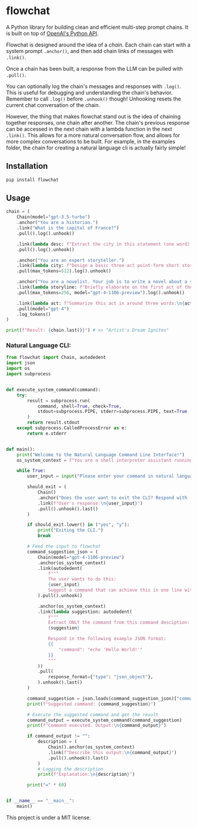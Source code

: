 # flowchat

A Python library for building clean and efficient multi-step prompt chains. It is built on top of [OpenAI's Python API](https://github.com/openai/openai-python).

Flowchat is designed around the idea of a *chain*. Each chain can start with a system prompt `.anchor()`, and then add chain links of messages with `.link()`. 

Once a chain has been built, a response from the LLM can be pulled with `.pull()`.

You can optionally log the chain's messages and responses with `.log()`. This is useful for debugging and understanding the chain's behavior. Remember to call `.log()` before `.unhook()` though! Unhooking resets the current chat conversation of the chain.

However, the thing that makes flowchat stand out is the idea of chaining together responses, one chain after another. The chain's previous response can be accessed in the next chain with a lambda function in the next `.link()`. This allows for a more natural conversation flow, and allows for more complex conversations to be built. For example, in the examples folder, the chain for creating a natural language cli is actually fairly simple!

## Installation
```bash
pip install flowchat
```

## Usage
```py
chain = (
    Chain(model="gpt-3.5-turbo")
    .anchor("You are a historian.")
    .link("What is the capital of France?")
    .pull().log().unhook()

    .link(lambda desc: f"Extract the city in this statement (one word):\n{desc}")
    .pull().log().unhook()

    .anchor("You are an expert storyteller.")
    .link(lambda city: f"Design a basic three-act point-form short story about {city}.")
    .pull(max_tokens=512).log().unhook()

    .anchor("You are a novelist. Your job is to write a novel about a story that you have heard.")
    .link(lambda storyline: f"Briefly elaborate on the first act of the storyline: {storyline}")
    .pull(max_tokens=256, model="gpt-4-1106-preview").log().unhook()

    .link(lambda act: f"Summarize this act in around three words:\n{act}")
    .pull(model="gpt-4")
    .log_tokens()
)

print(f"Result: {chain.last()}") # >> "Artist's Dream Ignites"

```

### Natural Language CLI:
```py
from flowchat import Chain, autodedent
import json
import os
import subprocess


def execute_system_command(command):
    try:
        result = subprocess.run(
            command, shell=True, check=True,
            stdout=subprocess.PIPE, stderr=subprocess.PIPE, text=True
        )
        return result.stdout
    except subprocess.CalledProcessError as e:
        return e.stderr


def main():
    print("Welcome to the Natural Language Command Line Interface!")
    os_system_context = f"You are a shell interpreter assistant running on {os.name} operating system."

    while True:
        user_input = input("Please enter your command in natural language: ")

        should_exit = (
            Chain()
            .anchor("Does the user want to exit the CLI? Respond with 'YES' or 'NO'.")
            .link(f"User's response:\n{user_input}")
            .pull().unhook().last()
        )

        if should_exit.lower() in ("yes", "y"):
            print("Exiting the CLI.")
            break

        # Feed the input to flowchat
        command_suggestion_json = (
            Chain(model="gpt-4-1106-preview")
            .anchor(os_system_context)
            .link(autodedent(
                f"""
                The user wants to do this: 
                {user_input}
                Suggest a command that can achieve this in one line without user input or interaction.""")
            ).pull().unhook()

            .anchor(os_system_context)
            .link(lambda suggestion: autodedent(
                f"""
                Extract ONLY the command from this command desciption:
                {suggestion}

                Respond in the following example JSON format:
                {{
                    "command": "echo 'Hello World!'" 
                }}
                """
            ))
            .pull(
                response_format={"type": "json_object"},
            ).unhook().last()
        )

        command_suggestion = json.loads(command_suggestion_json)["command"]
        print(f"Suggested command: {command_suggestion}")

        # Execute the suggested command and get the result
        command_output = execute_system_command(command_suggestion)
        print(f"Command executed. Output:\n{command_output}")

        if command_output != "":
            description = (
                Chain().anchor(os_system_context)
                .link(f"Describe this output:\n{command_output}")
                .pull().unhook().last()
            )
            # Logging the description
            print(f"Explanation:\n{description}")

        print("=" * 60)


if __name__ == "__main__":
    main()
```

This project is under a MIT license.